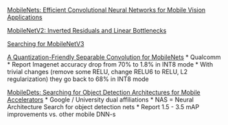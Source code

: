 [MobileNets: Efficient Convolutional Neural Networks for Mobile Vision Applications](https://arxiv.org/pdf/1704.04861.pdf)

[MobileNetV2: Inverted Residuals and Linear Bottlenecks](https://arxiv.org/pdf/1801.04381.pdf)

[Searching for MobileNetV3](https://arxiv.org/pdf/1905.02244.pdf)

[A Quantization-Friendly Separable Convolution for MobileNets](https://arxiv.org/pdf/1803.08607.pdf)
    * Qualcomm
    * Report Imagenet accuracy drop from 70% to 1.8% in INT8 mode
    * With trivial changes (remove some RELU, change RELU6 to RELU, L2 regularization) they go back to 68% in INT8 mode

[MobileDets: Searching for Object Detection Architectures for Mobile Accelerators](https://arxiv.org/pdf/2004.14525.pdf)
    * Google / University dual affiliations
    * NAS = Neural Architecture Search for object detection nets
    * Report 1.5 - 3.5 mAP improvements vs. other mobile DNN-s

















